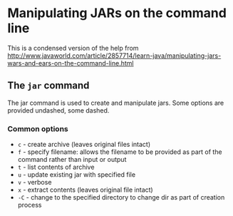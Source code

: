 # Manipulating JARs on the command line

This is a condensed version of the help from http://www.javaworld.com/article/2857714/learn-java/manipulating-jars-wars-and-ears-on-the-command-line.html

## The `jar` command

The jar command is used to create and manipulate jars. Some options are provided undashed, some dashed.

### Common options

* `c` - create archive (leaves original files intact)
* `f` - specify filename: allows the filename to be provided as part of the command rather than input or output
* `t` - list contents of archive
* `u` - update existing jar with specified file
* `v` - verbose
* `x` - extract contents (leaves original file intact)
* `-C` - change to the specified directory to change dir as part of creation process